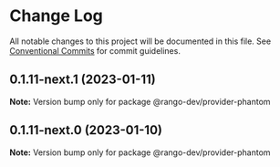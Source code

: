 # Change Log

All notable changes to this project will be documented in this file.
See [Conventional Commits](https://conventionalcommits.org) for commit guidelines.

## 0.1.11-next.1 (2023-01-11)

**Note:** Version bump only for package @rango-dev/provider-phantom

## 0.1.11-next.0 (2023-01-10)

**Note:** Version bump only for package @rango-dev/provider-phantom
